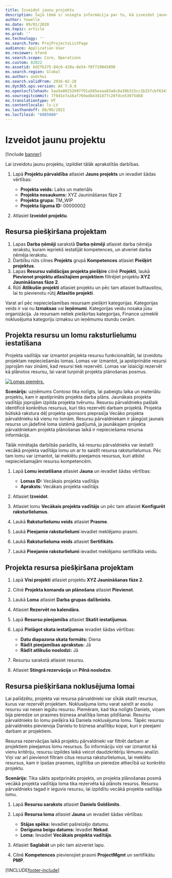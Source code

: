 ```yaml
---
title: Izveidot jaunu projektu
description: Šajā tēmā ir sniegta informācija par to, kā izveidot jaunu projektu.
author: Yowelle
ms.date: 09/01/2020
ms.topic: article
ms.prod: ''
ms.technology: ''
ms.search.form: ProjProjectsListPage
audience: Application User
ms.reviewer: kfend
ms.search.scope: Core, Operations
ms.custom: 82022
ms.assetid: bd2fb375-84c6-428a-8e54-f0f719045898
ms.search.region: Global
ms.author: andchoi
ms.search.validFrom: 2016-02-28
ms.dyn365.ops.version: AX 7.0.0
ms.openlocfilehash: 5aa5e00252697f91a585eaaa83a0c8a39b315cc1b25fcbf6343fdf2ce31a824e
ms.sourcegitcommit: 7f8d1e7a16af769adb43d1877c28fdce53975db8
ms.translationtype: HT
ms.contentlocale: lv-LV
ms.lasthandoff: 08/06/2021
ms.locfileid: "6985960"
---
```

# <a name="create-a-new-project"></a>Izveidot jaunu projektu

[!include [banner](../includes/banner.md)]

Lai izveidotu jaunu projektu, izpildiet tālāk aprakstītās darbības.

1. Lapā **Projektu pārvaldība** atlasiet **Jauns projekts** un ievadiet šādas vērtības:

    - **Projekta veids:** Laiks un materiāls
    - **Projekta nosaukums:** XYZ Jaunināšanas fāze 2
    - **Projekta grupa:** TM\_WIP
    - **Projekta līguma ID:** 00000002

2. Atlasiet **Izveidot projektu**.

## <a name="assign-a-resource-to-a-project"></a>Resursa piešķiršana projektam

1. Lapas **Darba ņēmēji** sarakstā **Darba ņēmēji** atlasiet darba ņēmēja ierakstu, kuram iepriekš iestatījāt kompetences, un atveriet darba ņēmēja ierakstu.
2. Darbību rūts cilnes **Projekts** grupā **Kompetences** atlasiet **Piešķirt projektus**.
3. Lapas **Resursu validācijas projekta piešķire** cilnē **Projekti**, laukā **Pievienot projektu atlasītajiem projektiem** filtrējiet projektu **XYZ Jaunināšanas fāze 2**.
4. Rūtī **Atlikušie projekti** atlasiet projektu un pēc tam atlasiet bulttaustiņu, lai to pievienotu rūtij **Atlasītie projekti**.

Varat arī pēc nepieciešamības resursam piešķirt kategorijas. Kategorijas veids ir vai nu **Izmaksas** vai **Ieņēmumi**. Kategorijas veidu nosaka jūsu organizācija. Ja resursam netiek piešķirtas kategorijas, Finance uzmeklē noklusējuma kategoriju izmaksu un ieņēmumu stundu cenām.

## <a name="set-up-project-resource-and-role-characteristics"></a>Projekta resursu un lomu raksturlielumu iestatīšana

Projekta vadītājs var izmantot projekta resursu funkcionalitāti, lai izveidotu projektam nepieciešamās lomas. Lomas var izmantot, ja apstiprinātie resursi joprojām nav zināmi, kad resursi tiek rezervēti. Lomas var īslaicīgi rezervēt kā plānotos resursu, lai varat turpināt projekta plānošanas posmus.

[![Lomas piemērs.](./media/projectresourcing05.jpg)](./media/projectresourcing05.jpg) 

**Scenārijs:** uzņēmums Contoso tika nolīgts, lai pabeigtu laika un materiālu projektu, kam ir apstiprināts projekta darba plāns. Jaunākais projekta vadītājs joprojām izpilda projekta tvērumu. Resursu pārvaldnieks pašlaik identificē konkrētus resursus, kuri tiks rezervēti darbam projektā. Projekta būtiskā rakstura dēļ projekta sponsors pieprasīja Vecāko projekta pārvaldnieku kā vienu no lomām. Resursu pārvaldniekam ir jāiegūst jaunais resurss un jādefinē loma sistēmā gadījumā, ja jaunākajam projekta pārvaldniekam projekta plānošanas laikā ir nepieciešama resursa informācija.

Tālāk minētajās darbībās parādīts, kā resursu pārvaldnieks var iestatīt vecākā projekta vadītāja lomu un ar to saistīt resursa raksturlielumus. Pēc tam lomu var izmantot, lai meklētu pieejamos resursus, kuri atbilst nepieciešamajām resursu kompetencēm.

1. Lapā **Lomu iestatīšana** atlasiet **Jauna** un ievadiet šādas vērtības:

    - **Lomas ID:** Vecākais projekta vadītājs
    - **Apraksts:** Vecākais projekta vadītājs

2. Atlasiet **Izveidot**.
3. Atlasiet lomu **Vecākais projekta vadītājs** un pēc tam atlasiet **Konfigurēt raksturlielumus**.
4. Laukā **Raksturlielumu veids** atlasiet **Prasme**.
5. Laukā **Pieejamie raksturlielumi** ievadiet meklējamo prasmi.
6. Laukā **Raksturlieluma veids** atlasiet **Sertifikāts**.
7. Laukā **Pieejamie raksturlielumi** ievadiet meklējamo sertifikāta veidu.

## <a name="assign-a-project-resource-to-a-project"></a>Projekta resursa piešķiršana projektam

1. Lapā **Visi projekti** atlasiet projektu **XYZ Jaunināšanas fāze 2**.
2. Cilnē **Projekta komanda un plānošana** atlasiet **Pievienot**.
3. Laukā **Loma** atlasiet **Darba grupas dalībnieks**.
4. Atlasiet **Rezervēt no kalendāra**.
5. Lapā **Resursu pieejamība** atlasiet **Skatīt iestatījumus**.
6. Lapā **Pielāgot skata iestatījumus** ievadiet šādas vērtības:

    - **Datu diapazona skata formāts:** Diena
    - **Rādīt pieejamības aprakstus:** Jā
    - **Rādīt atlikušo noslodzi:** Jā

7. Resursu sarakstā atlasiet resursu.
8. Atlasiet **Stingrā rezervācija** un **Pilnā noslodze**.

## <a name="assign-a-resource-to-a-default-role"></a>Resursa piešķiršana noklusējuma lomai

Lai palīdzētu, projekta vai resursa pārvaldnieki var sīkāk skatīt resursus, kurus var rezervēt projektam. Noklusējuma lomu varat saistīt ar esošu resursu vai nesen iegūtu resursu. Piemēram, kad tika nolīgts Daniels, viņam bija pieredze un prasmes biznesa analītiķa lomas pildīšanai. Resursu pārvaldnieks šo lomu piešķīra kā Daniela noklusējuma lomu. Tāpēc resursu pārvaldnieks pievienoja Danielu to biznesa analītiķu kopai, kuri ir pieejami darbam ar projektiem.

Resursa rezervācijas laikā projektu pārvaldnieki var filtrēt darbam ar projektiem pieejamos lomu resursus. Šo informāciju viņi var izmantot kā vienu kritēriju, resursu izpildes laikā veicot daudzkritēriju lēmumu analīzi. Viņi var arī pievienot filtram citus resursa raksturlielumus, lai meklētu resursus, kam ir īpašas prasmes, izglītība un pieredze attiecībā uz konkrēto projektu.

**Scenārijs:** Tika sākts apstiprināts projekts, un projekta plānošanas posmā vecākā projekta vadītāja loma tika rezervēta kā plānots resurss. Resursu pārvaldnieks tagad ir ieguvis resursu, lai izpildītu vecākā projekta vadītāja lomu.

1. Lapā **Resursu saraksts** atlasiet **Daniels Goldšmits**.
2. Lapā **Resursa loma** atlasiet **Jauna** un ievadiet šādas vērtības:

    - **Stājas spēka:** Ievadiet pašreizējo datumu.
    - **Derīguma beigu datums:** Ievadiet **Nekad**.
    - **Loma:** Ievadiet **Vecākais projekta vadītājs**.

3. Atlasiet **Saglabāt** un pēc tam aizveriet lapu.
4. Cilnē **Kompetences** pievienojiet prasmi **ProjectMgmt** un sertifikātu **PMP**.


[!INCLUDE[footer-include](../includes/footer-banner.md)]